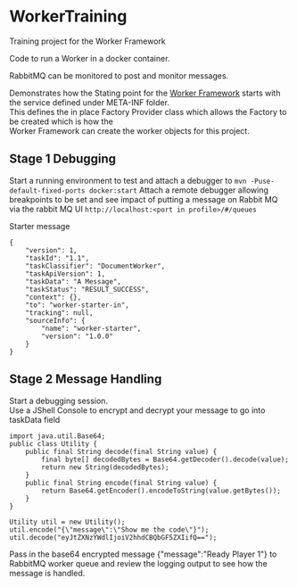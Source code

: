 # WorkerTraining
Training project for the Worker Framework

Code to run a Worker in a docker container.

RabbitMQ can be monitored to post and monitor messages.

Demonstrates how the Stating point for the [Worker Framework](https://workerframework.github.io/worker-framework/pages/en-us/Architecture)
starts with the service defined under META-INF folder.  
This defines the in place Factory Provider class which allows the Factory to be created which is how the  
Worker Framework can create the worker objects for this project.

## Stage 1 Debugging
Start a running environment to test and attach a debugger to `mvn -Puse-default-fixed-ports docker:start` 
Attach a remote debugger allowing breakpoints to be set and see impact of putting a message on Rabbit MQ
via the rabbit MQ UI `http://localhost:<port in profile>/#/queues` 

Starter message 
``` 
{
	"version": 1,
	"taskId": "1.1",
	"taskClassifier": "DocumentWorker",
	"taskApiVersion": 1,
	"taskData": "A Message",
	"taskStatus": "RESULT_SUCCESS",
	"context": {},
	"to": "worker-starter-in",
	"tracking": null,
	"sourceInfo": {
		"name": "worker-starter",
		"version": "1.0.0"
	}
}
``` 

## Stage 2 Message Handling
Start a debugging session.  
Use a JShell Console to encrypt and decrypt your message to go into taskData field
```
import java.util.Base64;
public class Utility {
    public final String decode(final String value) {
        final byte[] decodedBytes = Base64.getDecoder().decode(value);
        return new String(decodedBytes);
    }
    public final String encode(final String value) {
        return Base64.getEncoder().encodeToString(value.getBytes());
    }
}

Utility util = new Utility();
util.encode("{\"message\":\"Show me the code\"}");
util.decode("eyJtZXNzYWdlIjoiV2hhdCBQbGF5ZXIifQ==");
```
Pass in the base64 encrypted message {\"message\":\"Ready Player 1\"} to RabbitMQ worker
queue and review the logging output to see how the message is handled.


